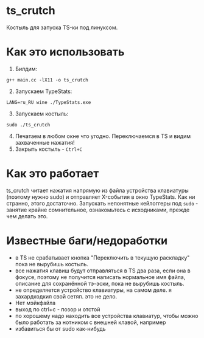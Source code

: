# ts_crutch
Костыль для запуска TS-ки под линуксом. 
# Как это использовать
1. Билдим:
```
g++ main.cc -lX11 -o ts_crutch
```
2. Запускаем TypeStats:
```
LANG=ru_RU wine ./TypeStats.exe
```
3. Запускаем костыль:
```
sudo ./ts_crutch
```
4. Печатаем в любом окне что угодно. Переключаемся в TS и видим захваченные нажатия!
5. Закрыть костыль - `Ctrl+C`
# Как это работает
 ts_crutch читает нажатия напрямую из файла устройства клавиатуры (поэтому нужно sudo) и отправляет X-события в окно TypeStats. Как ни странно, этого достаточно. 
 Запускать непонятные кейлоггеры под `sudo` - занятие крайне сомнительное, ознакомьтесь с исходниками, прежде чем делать это.

 # Известные баги/недоработки

 - в TS не срабатывает кнопка "Переключить в текущую раскладку" пока не вырубишь костыль.
 - все нажатия клавиш будут отправляться в TS два раза, если она в фокусе, поэтому не получится написать нормальное имя файла, описание для сохранённой тэ-эски, пока не вырубишь костыль.
 - не определяется устройство клавиатуры, на самом деле. я захардкодкил свой сетяп. это не дело.
 - Нет мэйкфайла
 - выход по ctrl+c - позор и отстой
 - по хорошему надо находить все устройства клавиатур, чтобы можно было работать за нотником с внешней клавой, например
 - избавиться бы от sudo как-нибудь
